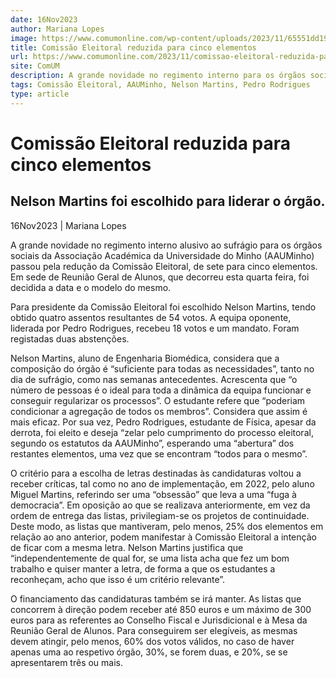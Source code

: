 ```yaml
---
date: 16Nov2023
author: Mariana Lopes
image: https://www.comumonline.com/wp-content/uploads/2023/11/65551dd19a91ed49051b3d17-rga-2-1500x1125.jpg
title: Comissão Eleitoral reduzida para cinco elementos
url: https://www.comumonline.com/2023/11/comissao-eleitoral-reduzida-para-cinco-elementos/
site: ComUM
description: A grande novidade no regimento interno para os órgãos sociais da AAUMinho passou pela redução da Comissão Eleitoral, de sete para cinco elementos.
tags: Comissão Eleitoral, AAUMinho, Nelson Martins, Pedro Rodrigues
type: article
---
```



# Comissão Eleitoral reduzida para cinco elementos

## Nelson Martins foi escolhido para liderar o órgão.

16Nov2023 | Mariana Lopes

A grande novidade no regimento interno alusivo ao sufrágio para os órgãos sociais da Associação Académica da Universidade do Minho (AAUMinho) passou pela redução da Comissão Eleitoral, de sete para cinco elementos. Em sede de Reunião Geral de Alunos, que decorreu esta quarta feira, foi decidida a data e o modelo do mesmo.

Para presidente da Comissão Eleitoral foi escolhido Nelson Martins, tendo obtido quatro assentos resultantes de 54 votos. A equipa oponente, liderada por Pedro Rodrigues, recebeu 18 votos e um mandato. Foram registadas duas abstenções.

Nelson Martins, aluno de Engenharia Biomédica, considera que a composição do órgão é “suficiente para todas as necessidades”, tanto no dia de sufrágio, como nas semanas antecedentes. Acrescenta que “o número de pessoas é o ideal para toda a dinâmica da equipa funcionar e conseguir regularizar os processos”. O estudante refere que “poderiam condicionar a agregação de todos os membros”. Considera que assim é mais eficaz. Por sua vez, Pedro Rodrigues, estudante de Física, apesar da derrota, foi eleito e deseja “zelar pelo cumprimento do processo eleitoral, segundo os estatutos da AAUMinho”, esperando uma “abertura” dos restantes elementos, uma vez que se encontram “todos para o mesmo”.

O critério para a escolha de letras destinadas às candidaturas voltou a receber críticas, tal como no ano de implementação, em 2022, pelo aluno Miguel Martins, referindo ser uma “obsessão” que leva a uma “fuga à democracia”. Em oposição ao que se realizava anteriormente, em vez da ordem de entrega das listas, privilegiam-se os projetos de continuidade. Deste modo, as listas que mantiveram, pelo menos, 25% dos elementos em relação ao ano anterior, podem manifestar à Comissão Eleitoral a intenção de ficar com a mesma letra. Nelson Martins justifica que “independentemente de qual for, se uma lista acha que fez um bom trabalho e quiser manter a letra, de forma a que os estudantes a reconheçam, acho que isso é um critério relevante”.

O financiamento das candidaturas também se irá manter. As listas que concorrem à direção podem receber até 850 euros e um máximo de 300 euros para as referentes ao Conselho Fiscal e Jurisdicional e à Mesa da Reunião Geral de Alunos. Para conseguirem ser elegíveis, as mesmas devem atingir, pelo menos, 60% dos votos válidos, no caso de haver apenas uma ao respetivo órgão, 30%, se forem duas, e 20%, se se apresentarem três ou mais.

 

 

